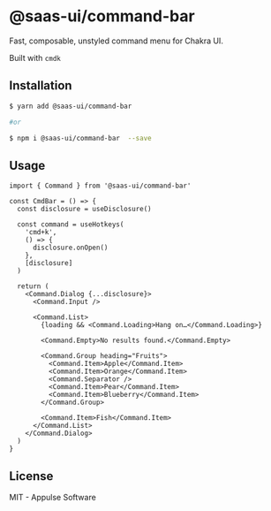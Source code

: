 # @saas-ui/command-bar

Fast, composable, unstyled command menu for Chakra UI.

Built with `cmdk`

## Installation

```sh
$ yarn add @saas-ui/command-bar

#or

$ npm i @saas-ui/command-bar  --save
```

## Usage

```tsx
import { Command } from '@saas-ui/command-bar'

const CmdBar = () => {
  const disclosure = useDisclosure()

  const command = useHotkeys(
    'cmd+k',
    () => {
      disclosure.onOpen()
    },
    [disclosure]
  )

  return (
    <Command.Dialog {...disclosure}>
      <Command.Input />

      <Command.List>
        {loading && <Command.Loading>Hang on…</Command.Loading>}

        <Command.Empty>No results found.</Command.Empty>

        <Command.Group heading="Fruits">
          <Command.Item>Apple</Command.Item>
          <Command.Item>Orange</Command.Item>
          <Command.Separator />
          <Command.Item>Pear</Command.Item>
          <Command.Item>Blueberry</Command.Item>
        </Command.Group>

        <Command.Item>Fish</Command.Item>
      </Command.List>
    </Command.Dialog>
  )
}
```

## License

MIT - Appulse Software
